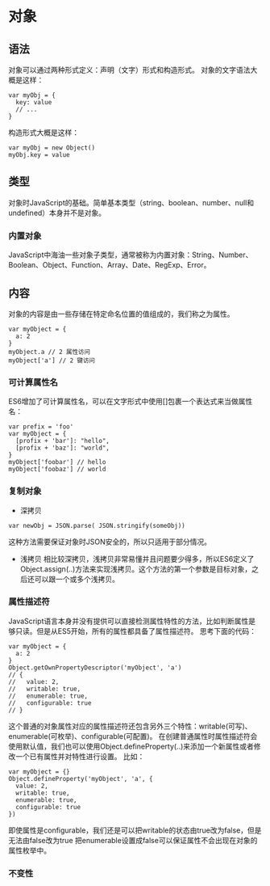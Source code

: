 # 对象

## 语法

对象可以通过两种形式定义：声明（文字）形式和构造形式。
对象的文字语法大概是这样：
```
var myObj = {
  key: value
  // ...
}
```
构造形式大概是这样：
```
var myObj = new Object()
myObj.key = value
```

## 类型

对象时JavaScript的基础。简单基本类型（string、boolean、number、null和undefined）本身并不是对象。

### 内置对象
JavaScript中海油一些对象子类型，通常被称为内置对象：String、Number、Boolean、Object、Function、Array、Date、RegExp、Error。

## 内容

对象的内容是由一些存储在特定命名位置的值组成的，我们称之为属性。
```
var myObject = {
  a: 2
}
myObject.a // 2 属性访问
myObject['a'] // 2 键访问
```

### 可计算属性名
ES6增加了可计算属性名，可以在文字形式中使用[]包裹一个表达式来当做属性名：
```
var prefix = 'foo'
var myObject = {
  [profix + 'bar']: "hello",
  [profix + 'baz']: "world",
}
myObject['foobar'] // hello
myObject['foobaz'] // world
```

### 复制对象

- 深拷贝
```
var newObj = JSON.parse( JSON.stringify(someObj))
```
这种方法需要保证对象时JSON安全的，所以只适用于部分情况。
- 浅拷贝
相比较深拷贝，浅拷贝非常易懂并且问题要少得多，所以ES6定义了Object.assign(..)方法来实现浅拷贝。这个方法的第一个参数是目标对象，之后还可以跟一个或多个浅拷贝。

### 属性描述符

JavaScript语言本身并没有提供可以直接检测属性特性的方法，比如判断属性是够只读。但是从ES5开始，所有的属性都具备了属性描述符。
思考下面的代码：
```
var myObject = {
  a: 2
}
Object.getOwnPropertyDescriptor('myObject', 'a')
// {
//   value: 2,
//   writable: true,
//   enumerable: true,
//   configurable: true
// }
```
这个普通的对象属性对应的属性描述符还包含另外三个特性：writable(可写)、enumerable(可枚举)、configurable(可配置)。
在创建普通属性时属性描述符会使用默认值，我们也可以使用Object.defineProperty(..)来添加一个新属性或者修改一个已有属性并对特性进行设置。
比如：
```
var myObject = {}
Object.defineProperty('myObject', 'a', {
  value: 2,
  writable: true,
  enumerable: true,
  configurable: true
})
```
即使属性是configurable，我们还是可以把writable的状态由true改为false，但是无法由false改为true
把enumerable设置成false可以保证属性不会出现在对象的属性枚举中。

### 不变性
